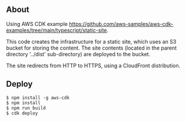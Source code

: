 ## About
Using AWS CDK example https://github.com/aws-samples/aws-cdk-examples/tree/main/typescript/static-site.

This code creates the infrastructure for a static site, which uses an S3 bucket for storing the content.  The site contents (located in the parent directory '../dist' sub-directory) are deployed to the bucket.

The site redirects from HTTP to HTTPS, using a CloudFront distribution.

## Deploy

```shell
$ npm install -g aws-cdk
$ npm install
$ npm run build
$ cdk deploy
```
